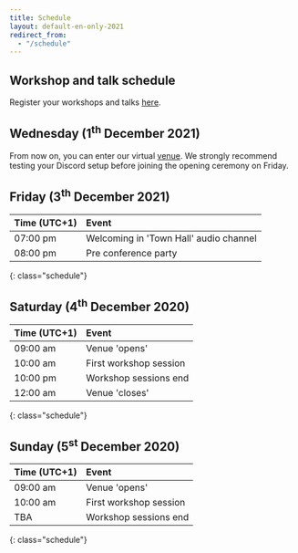 ```yaml
---
title: Schedule
layout: default-en-only-2021
redirect_from:
  - "/schedule"
---
```


## Workshop and talk schedule

Register your workshops and talks <a href="https://rohow.de/mopad" target="_blank">here</a>.

## Wednesday (1<sup>th</sup> December 2021)

From now on, you can enter our virtual [venue](https://rohow.de/2021/en/venue.html). We strongly recommend testing your
Discord setup before joining the opening ceremony on Friday.

## Friday (3<sup>th</sup> December 2021)

| Time (UTC+1) | Event                           |
| :------  | :-------                            |
| 07:00 pm | Welcoming in 'Town Hall' audio channel |
| 08:00 pm | Pre conference party                |
{: class="schedule"}

## Saturday (4<sup>th</sup> December 2020)

| Time (UTC+1) | Event                     |
| :------  | :-------                      |
| 09:00 am | Venue 'opens'                 |
| 10:00 am | First workshop session        |
| 10:00 pm | Workshop sessions end         |
| 12:00 am | Venue 'closes'                |
{: class="schedule"}

## Sunday (5<sup>st</sup> December 2020)

| Time (UTC+1) | Event                 |
| :------  | :-------                  |
| 09:00 am | Venue 'opens'             |
| 10:00 am | First workshop session    |
| TBA      | Workshop sessions end     |
{: class="schedule"}
